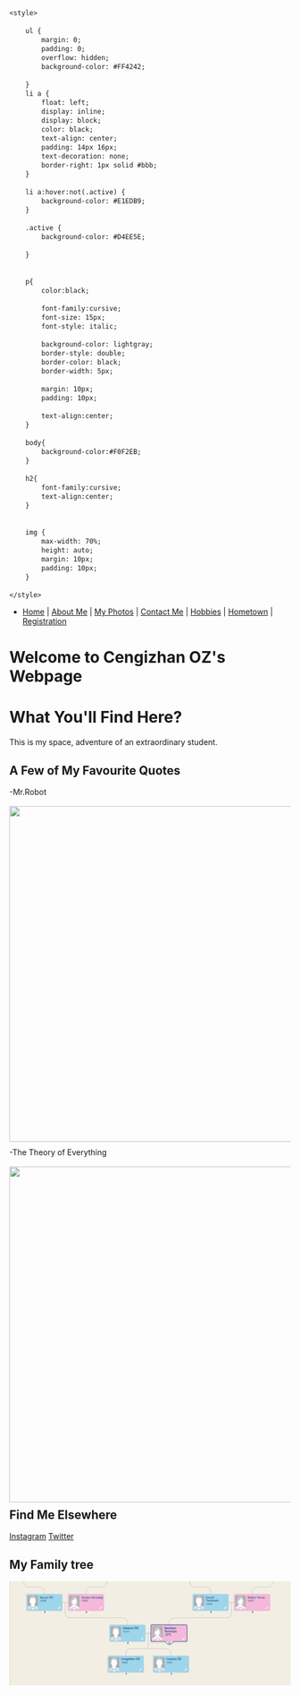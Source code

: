 <html>
<head>
     <link href="css/bootstrap.css" rel="stylesheet">

	<style>

		ul {
		    margin: 0;
		    padding: 0;
		    overflow: hidden;
		    background-color: #FF4242;
		    
		}
		li a {
			float: left;
			display: inline;
		    display: block;
		    color: black;
		    text-align: center;
		    padding: 14px 16px;
		    text-decoration: none;
		    border-right: 1px solid #bbb;
		}

		li a:hover:not(.active) {
	    	background-color: #E1EDB9;
		}

		.active {
	    	background-color: #D4EE5E;

		}


		p{
			color:black;
			
			font-family:cursive;
			font-size: 15px;
			font-style: italic;
			
			background-color: lightgray;
			border-style: double;
			border-color: black;
			border-width: 5px;

			margin: 10px;
			padding: 10px;

			text-align:center;
		}

		body{
			background-color:#F0F2EB;
		}

		h2{
			font-family:cursive;
			text-align:center;
		}

	
		img {
    		max-width: 70%;
    		height: auto;
    		margin: 10px;
			padding: 10px;
    	}

	</style>
<body>
<ul>
		<li size="4"><a href="https://cangover.github.io/index.html#">Home</a> | <a href="AboutMe.html">About Me</a> | <a href="MyPhotos.html">My Photos</a> | <a href="ContactMe.html">Contact Me</a> | <a href="Hobbies.html">Hobbies</a> | <a href="Hometown.html">Hometown</a> | <a href="Register.html">Registration</a></li>
		</ul>
	<div id="main-content">
		<div id="left-column">
			<h1>Welcome to Cengizhan OZ's Webpage</h1>
			<div class="box">
        		<h1>What You'll Find Here?</h1>
        		<p>This is my space, adventure of an extraordinary student. </p>
				<ul style="margin-top:10px;"></ul>
			</div>
			<h2>A Few of My Favourite Quotes</h2>
		<div id="head">-Mr.Robot</div><br>
		<img src="http://collegeismylife.com/wp-content/uploads/2016/08/tumblr_nsmkviTFjN1uygu1vo1_1280.jpg " width="900" height="600" style="margin: 0 10px 10px 0;float:left;" /><br>
			<div id="head">-The Theory of Everything</div><br>
			<img src="http://movieemonk.com/wp-content/uploads/the-theory-of-everything-quote-1.jpg " width="900" height="600" style="margin: 0 10px 10px 0;float:left;" />
			<div> 
			<br>
				<h2>Find Me Elsewhere</h2>
				</div>
				<div class="box">
						<a href="http://instagram.com/cangover/" target="_blank">Instagram</a>
						<a href="http://twitter.com/zabumafoo7/" target="_blank">Twitter</a>		
				</div>
				<h2>My Family tree</h2>
				<img src="soyagacı.png ">
			</div>
		</div>
</body>
